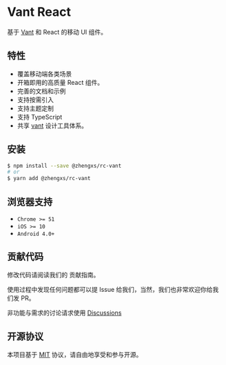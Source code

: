 # Vant React

基于 [Vant][vant] 和 React 的移动 UI 组件。

## 特性

- 覆盖移动端各类场景
- 开箱即用的高质量 React 组件。
- 完善的文档和示例
- 支持按需引入
- 支持主题定制
- 支持 TypeScript
- 共享 [vant][vant] 设计工具体系。

## 安装

```bash
$ npm install --save @zhengxs/rc-vant
# or
$ yarn add @zhengxs/rc-vant
```

## 浏览器支持

- `Chrome >= 51`
- `iOS >= 10`
- `Android 4.0+`

## 贡献代码

修改代码请阅读我们的 贡献指南。

使用过程中发现任何问题都可以提 Issue 给我们，当然，我们也非常欢迎你给我们发 PR。

非功能与需求的讨论请求使用 [Discussions](https://github.com/zhengxs/rc-vant/discussions)

## 开源协议

本项目基于 [MIT][license-mit] 协议，请自由地享受和参与开源。

[vant]: https://github.com/youzan/vant
[license-mit]: https://choosealicense.com/licenses/mit/
